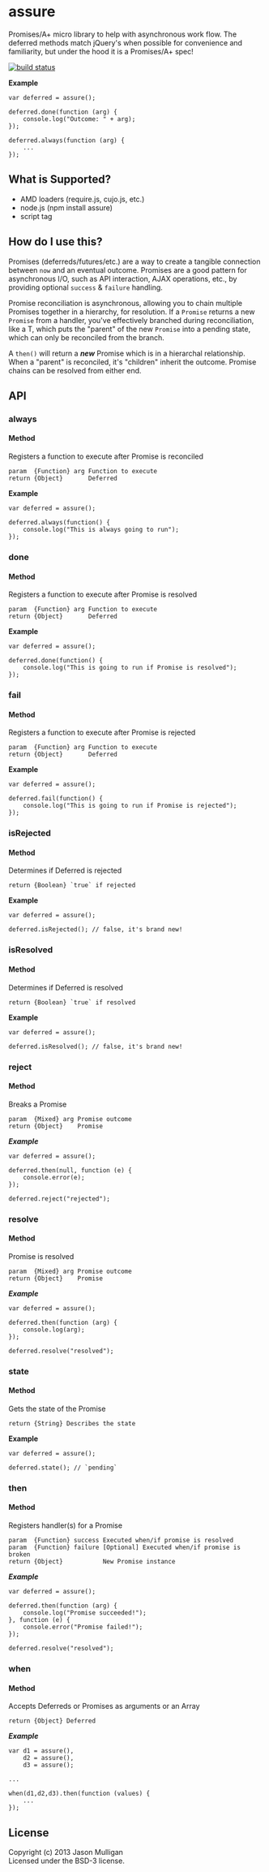 # assure

Promises/A+ micro library to help with asynchronous work flow. The deferred methods match jQuery's when possible for convenience and familiarity, but under the hood it is a Promises/A+ spec!

[![build status](https://secure.travis-ci.org/avoidwork/assure.png)](http://travis-ci.org/avoidwork/assure)

**Example**

```
var deferred = assure();

deferred.done(function (arg) {
	console.log("Outcome: " + arg);
});

deferred.always(function (arg) {
	...
});
```

## What is Supported?

* AMD loaders (require.js, cujo.js, etc.)
* node.js (npm install assure)
* script tag

## How do I use this?

Promises (deferreds/futures/etc.) are a way to create a tangible connection between `now` and an eventual outcome. Promises are a good pattern for asynchronous I/O, such as API interaction, AJAX operations, etc., by providing optional `success` & `failure` handling.

Promise reconciliation is asynchronous, allowing you to chain multiple Promises together in a hierarchy, for resolution. If a `Promise` returns a new `Promise` from a handler, you've effectively branched during reconciliation, like a T, which puts the "parent" of the new `Promise` into a pending state, which can only be reconciled from the branch.

A `then()` will return a ***new*** Promise which is in a hierarchal relationship. When a "parent" is reconciled, it's "children" inherit the outcome. Promise chains can be resolved from either end.

## API

### always
#### Method

Registers a function to execute after Promise is reconciled

	param  {Function} arg Function to execute
	return {Object}       Deferred

**Example**

```
var deferred = assure();

deferred.always(function() {
	console.log("This is always going to run");
});
```

### done
#### Method

Registers a function to execute after Promise is resolved

	param  {Function} arg Function to execute
	return {Object}       Deferred

**Example**

```
var deferred = assure();

deferred.done(function() {
	console.log("This is going to run if Promise is resolved");
});
```

### fail
#### Method

Registers a function to execute after Promise is rejected

	param  {Function} arg Function to execute
	return {Object}       Deferred

**Example**

```
var deferred = assure();

deferred.fail(function() {
	console.log("This is going to run if Promise is rejected");
});
```

### isRejected
#### Method

Determines if Deferred is rejected

	return {Boolean} `true` if rejected

**Example**

```
var deferred = assure();

deferred.isRejected(); // false, it's brand new!
```

### isResolved
#### Method

Determines if Deferred is resolved

	return {Boolean} `true` if resolved

**Example**

```
var deferred = assure();

deferred.isResolved(); // false, it's brand new!
```

### reject
#### Method
Breaks a Promise

	param  {Mixed} arg Promise outcome
	return {Object}    Promise

***Example***

```
var deferred = assure();

deferred.then(null, function (e) {
	console.error(e);
});

deferred.reject("rejected");
```

### resolve
#### Method
Promise is resolved

	param  {Mixed} arg Promise outcome
	return {Object}    Promise

***Example***

```
var deferred = assure();

deferred.then(function (arg) {
	console.log(arg);
});

deferred.resolve("resolved");
```

### state
#### Method

Gets the state of the Promise

	return {String} Describes the state

**Example**

```
var deferred = assure();

deferred.state(); // `pending`
```

### then
#### Method
Registers handler(s) for a Promise

	param  {Function} success Executed when/if promise is resolved
	param  {Function} failure [Optional] Executed when/if promise is broken
	return {Object}           New Promise instance

***Example***

```
var deferred = assure();

deferred.then(function (arg) {
	console.log("Promise succeeded!");
}, function (e) {
	console.error("Promise failed!");
});

deferred.resolve("resolved");
```

### when
#### Method
Accepts Deferreds or Promises as arguments or an Array

	return {Object} Deferred

***Example***

```
var d1 = assure(),
    d2 = assure(),
    d3 = assure();

...

when(d1,d2,d3).then(function (values) {
	...
});
```

## License
Copyright (c) 2013 Jason Mulligan  
Licensed under the BSD-3 license.